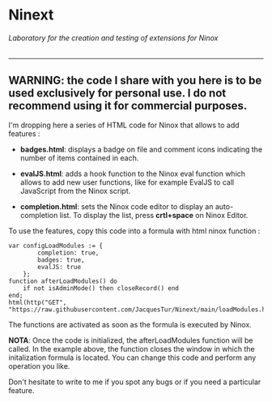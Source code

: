 # Ninext 
###### Laboratory for the creation and testing of extensions for Ninox


---
**WARNING**: the code I share with you here is to be used exclusively for personal use. **I do not recommend using it for commercial purposes**.
---

I'm dropping here a series of HTML code for Ninox that allows to add features :

- **badges.html**: displays a badge on file and comment icons indicating the number of items contained in each.

- **evalJS.html**: adds a hook function to the Ninox eval function which allows to add new user functions, like for example EvalJS to call JavaScript from the Ninox script. 

- **completion.html**: sets the Ninox code editor to display an auto-completion list. To display the list, press **crtl+space** on Ninox Editor.

To use the features, copy this code into a formula with html ninox function :  
 
```
var configLoadModules := {
        completion: true,
        badges: true,
        evalJS: true
    };
function afterLoadModules() do
    if not isAdminMode() then closeRecord() end
end;
html(http("GET", "https://raw.githubusercontent.com/JacquesTur/Ninext/main/loadModules.html").result)
```

The functions are activated as soon as the formula is executed by Ninox.

**NOTA**: Once the code is initialized, the afterLoadModules function will be called. In the example above, the function closes the window in which the initalization formula is located. You can change this code and perform any operation you like.

Don't hesitate to write to me if you spot any bugs or if you need a particular feature.
